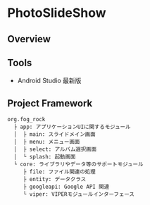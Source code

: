 # PhotoSlideShow

## Overview

## Tools
* Android Studio 最新版

## Project Framework

```
org.fog_rock
  ├ app: アプリケーションUIに関するモジュール
  │  ├ main: スライドメイン画面
  │  ├ menu: メニュー画面
  │  ├ select: アルバム選択画面
  │  └ splash: 起動画面
  └ core: ライブラリやデータ等のサポートモジュール
     ├ file: ファイル関連の処理
     ├ entity: データクラス
     ├ googleapi: Google API 関連
     └ viper: VIPERモジュールインターフェース
```
